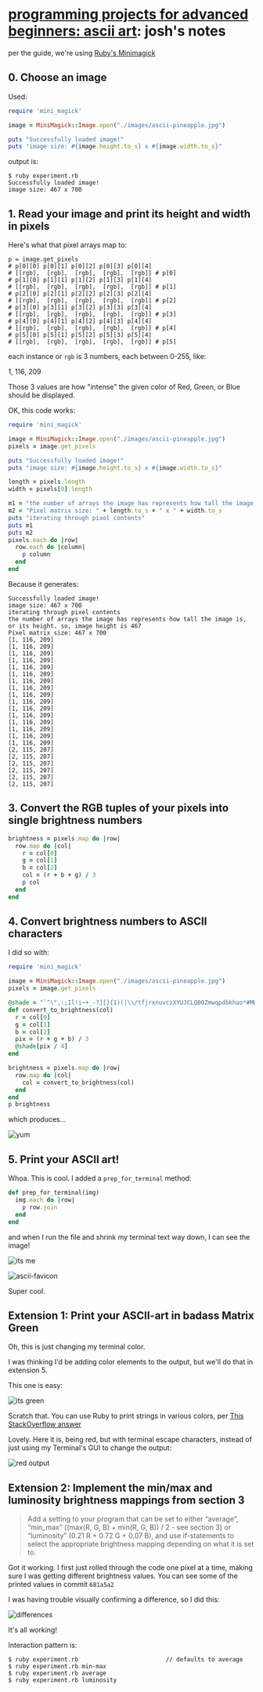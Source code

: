# [programming projects for advanced beginners: ascii art](https://robertheaton.com/2018/06/12/programming-projects-for-advanced-beginners-ascii-art/): josh's notes

per the guide, we're using [Ruby's Minimagick](https://github.com/minimagick/minimagick)

## 0. Choose an image

Used:

```ruby
require 'mini_magick'

image = MiniMagick::Image.open("./images/ascii-pineapple.jpg")

puts "Successfully loaded image!"
puts "image size: #{image.height.to_s} x #{image.width.to_s}"
```

output is:

```
$ ruby experiment.rb
Successfully loaded image!
image size: 467 x 700
```

## 1. Read your image and print its height and width in pixels

Here's what that pixel arrays map to:

``` 
p = image.get_pixels
# p[0][0] p[0][1] p[0][2] p[0][3] p[0][4]
# [[rgb],  [rgb],  [rgb],  [rgb],  [rgb]] # p[0]
# p[1][0] p[1][1] p[1][2] p[1][3] p[1][4]
# [[rgb],  [rgb],  [rgb],  [rgb],  [rgb]] # p[1]
# p[2][0] p[2][1] p[2][2] p[2][3] p[2][4]
# [[rgb],  [rgb],  [rgb],  [rgb],  [rgb]] # p[2]
# p[3][0] p[3][1] p[3][2] p[3][3] p[3][4]
# [[rgb],  [rgb],  [rgb],  [rgb],  [rgb]] # p[3]
# p[4][0] p[4][1] p[4][2] p[4][3] p[4][4]
# [[rgb],  [rgb],  [rgb],  [rgb],  [rgb]] # p[4]
# p[5][0] p[5][1] p[5][2] p[5][3] p[5][4]
# [[rgb],  [rgb],  [rgb],  [rgb],  [rgb]] # p[5]
```

each instance or `rgb` is 3 numbers, each between 0-255, like:

1, 116, 209

Those 3 values are how "intense" the given color of Red, Green, or Blue should be displayed.

OK, this code works:

```ruby
require 'mini_magick'

image = MiniMagick::Image.open("./images/ascii-pineapple.jpg")
pixels = image.get_pixels

puts "Successfully loaded image!"
puts "image size: #{image.height.to_s} x #{image.width.to_s}"

length = pixels.length
width = pixels[0].length

m1 = "the number of arrays the image has represents how tall the image is, or its height. so, image height is #{length.to_s}"
m2 = "Pixel matrix size: " + length.to_s + " x " + width.to_s
puts "iterating through pixel contents"
puts m1
puts m2
pixels.each do |row|
  row.each do |column|
    p column
  end
end
```

Because it generates:

```
Successfully loaded image!
image size: 467 x 700
iterating through pixel contents
the number of arrays the image has represents how tall the image is, or its height. so, image height is 467
Pixel matrix size: 467 x 700
[1, 116, 209]
[1, 116, 209]
[1, 116, 209]
[1, 116, 209]
[1, 116, 209]
[1, 116, 209]
[1, 116, 209]
[1, 116, 209]
[1, 116, 209]
[1, 116, 209]
[1, 116, 209]
[1, 116, 209]
[1, 116, 209]
[1, 116, 209]
[1, 116, 209]
[1, 116, 209]
[2, 115, 207]
[2, 115, 207]
[2, 115, 207]
[2, 115, 207]
[2, 115, 207]
[2, 115, 207]
```


## 3. Convert the RGB tuples of your pixels into single brightness numbers

```ruby
brightness = pixels.map do |row|
  row.map do |col|
    r = col[0]
    g = col[1]
    b = col[2]
    col = (r + b + g) / 3
    p col
  end
end
```



## 4. Convert brightness numbers to ASCII characters

I did so with:

```ruby
require 'mini_magick'

image = MiniMagick::Image.open("./images/ascii-pineapple.jpg")
pixels = image.get_pixels

@shade = "`^\",:;Il!i~+_-?][}{1)(|\\/tfjrxnuvczXYUJCLQ0OZmwqpdbkhao*#MW&8%B@$".split("").to_a
def convert_to_brightness(col)
  r = col[0]
  g = col[1]
  b = col[2]
  pix = (r + g + b) / 3
  @shade[pix / 4]
end

brightness = pixels.map do |row|
  row.map do |col|
    col = convert_to_brightness(col)
  end
end
p brightness
```

which produces...

![yum](https://cl.ly/800aa1dea733/2019-11-18%20at%208.18%20PM.jpg)

## 5. Print your ASCII art!

Whoa. This is cool. I added a `prep_for_terminal` method:

```ruby
def prep_for_terminal(img)
  img.each do |row|
    p row.join
  end
end
```

and when I run the file and shrink my terminal text way down, I can see the image!

![its me](https://cl.ly/98b25fa92499/2019-11-19%20at%206.54%20AM.jpg)

![ascii-favicon](https://cl.ly/3c5158be58bd/2019-11-19%20at%206.55%20AM.jpg)

Super cool.

## Extension 1: Print your ASCII-art in badass Matrix Green

Oh, this is just changing my terminal color.

I was thinking I'd be adding color elements to the output, but we'll do that in extension 5. 

This one is easy:

![its green](https://cl.ly/b9c9dbf569c3/2019-11-19%20at%208.40%20AM.jpg)

Scratch that. You can use Ruby to print strings in various colors, per [This StackOverflow answer](https://stackoverflow.com/a/16363159/3210178)

Lovely. Here it is, being red, but with terminal escape characters, instead of just using my Terminal's GUI to change the output:

![red output](https://cl.ly/3ca4dc96af7f/2019-12-03%20at%206.55%20AM.jpg)

## Extension 2: Implement the min/max and luminosity brightness mappings from section 3

> Add a setting to your program that can be set to either “average”, “min_max” ((max(R, G, B) + min(R, G, B)) / 2 - see section 3) or “luminosity” (0.21 R + 0.72 G + 0.07 B), and use if-statements to select the appropriate brightness mapping depending on what it is set to.


Got it working. I first just rolled through the code one pixel at a time, making sure I was getting different brightness values. You can see some of the printed values in commit `681a5a2`

I was having trouble visually confirming a difference, so I did this:

![differences](https://cl.ly/ab532e4e4d6e/2019-12-03%20at%207.46%20AM.jpg)

It's all working!

Interaction pattern is:

```
$ ruby experiment.rb                         // defaults to average
$ ruby experiment.rb min-max                 
$ ruby experiment.rb average
$ ruby experiment.rb luminosity
```

